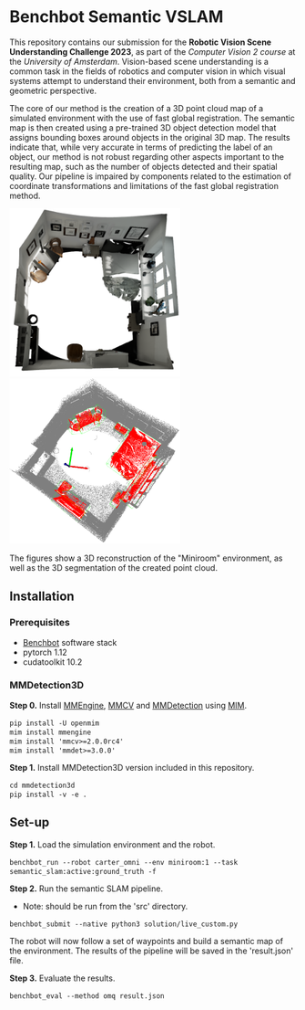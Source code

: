 # Benchbot Semantic VSLAM 

This repository contains our submission for the **Robotic Vision Scene Understanding Challenge 2023**,
as part of the *Computer Vision 2 course* at the *University of Amsterdam*. Vision-based scene understanding
is a common task in the fields of robotics and computer vision in which visual systems attempt to
understand their environment, both from a semantic and geometric perspective.

The core of our method is the creation of a 3D point cloud map of a simulated environment with the
use of fast global registration. The semantic map is then created using a pre-trained 3D object detection
model that assigns bounding boxes around objects in the original 3D map. The results indicate that, while
very accurate in terms of predicting the label of an object, our method is not robust regarding 
other aspects important to the resulting map, such as the number of objects detected and their 
spatial quality. Our pipeline is impaired by components related to the estimation of coordinate 
transformations and limitations of the fast global registration method.

<img src="figures/miniroom-reconstruction.png" title="3D reconstruction of the Miniroom environment." width="300" />

<img src="figures/pointcloud-segmented.png" title="3D segmentation of the Miniroom environment." width="300" />


The figures show a 3D reconstruction of the "Miniroom" environment, as well as the 3D segmentation of the created point cloud.


## Installation

### Prerequisites

* [Benchbot](https://github.com/qcr/benchbot) software stack 
* pytorch 1.12
* cudatoolkit 10.2

### MMDetection3D

**Step 0.** Install [MMEngine](https://github.com/open-mmlab/mmengine), [MMCV](https://github.com/open-mmlab/mmcv) and [MMDetection](https://github.com/open-mmlab/mmdetection) using [MIM](https://github.com/open-mmlab/mim).

```shell
pip install -U openmim
mim install mmengine
mim install 'mmcv>=2.0.0rc4'
mim install 'mmdet>=3.0.0'
```

**Step 1.** Install MMDetection3D version included in this repository.

```shell
cd mmdetection3d
pip install -v -e .
```

## Set-up

**Step 1.** Load the simulation environment and the robot.

```shell
benchbot_run --robot carter_omni --env miniroom:1 --task semantic_slam:active:ground_truth -f
```

**Step 2.** Run the semantic SLAM pipeline.

* Note: should be run from the 'src' directory. 

```shell
benchbot_submit --native python3 solution/live_custom.py
```

The robot will now follow a set of waypoints and build a semantic map of the environment. The results of the pipeline will be saved in the 'result.json' file.

**Step 3.** Evaluate the results.

```shell
benchbot_eval --method omq result.json
```
